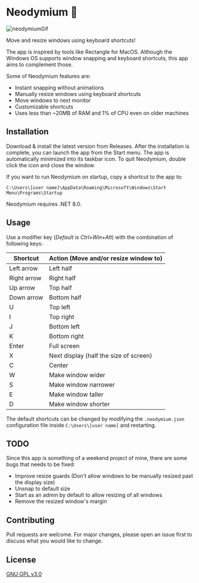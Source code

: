 ﻿
# Neodymium 🧲

![neodymiumGif](https://github.com/user-attachments/assets/26fc7c5d-187f-4fb8-b5a8-6594bf58a732)

Move and resize windows using keyboard shortcuts!

The app is inspired by tools like Rectangle for MacOS. Although the Windows OS supports window snapping and keyboard shortcuts, this app aims to complement those.

Some of Neodymium features are:

 - Instant snapping without animations
 - Manually resize windows using keyboard shortcuts
 - Move windows to next monitor
 - Customizable shortcuts
 - Uses less than ~20MB of RAM and 1% of CPU even on older machines

## Installation

Download & install the latest version from Releases. After the installation is complete, you can launch the app from the Start menu. The app is automatically minimized into its taskbar icon. To quit Neodymium, double click the icon and close the window.

If you want to run Neodymium on startup, copy a shortcut to the app to:

`C:\Users\[user name]\AppData\Roaming\Microsoft\Windows\Start Menu\Programs\Startup`

Neodymium requires .NET 8.0.

## Usage

Use a modifier key (*Default is Ctrl+Win+Alt*) with the combination of following keys:

| Shortcut    | Action (Move and/or resize window to)  |
|-------------|----------------------------------------|
| Left arrow  | Left half                              |
| Right arrow | Right half                             |
| Up arrow    | Top half                               |
| Down arrow  | Bottom half                            |
| U           | Top left                               |
| I           | Top right                              |
| J           | Bottom left                            |
| K           | Bottom right                           |
| Enter       | Full screen                            |
| X           | Next display (half the size of screen) |
| C           | Center                                 |
| W           | Make window wider                      |
| S           | Make window narrower                   |
| E           | Make window taller                     |
| D           | Make window shorter                    |

The default shortcuts can be changed by modifying the `.neodymium.json` configuration file inside `C:\Users\[user name]` and restarting. 

## TODO

Since this app is something of a weekend project of mine, there are some bugs that needs to be fixed:

 - Improve resize guards (Don't allow windows to be manually resized past the display size)
 - Unsnap to default size
 - Start as an admin by default to allow resizing of all windows
 - Remove the resized window's margin

## Contributing

Pull requests are welcome. For major changes, please open an issue first
to discuss what you would like to change.

## License

[GNU GPL v3.0](https://www.gnu.org/licenses/gpl-3.0.en.html)
